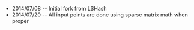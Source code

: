 - 2014/07/08 -- Initial fork from LSHash
- 2014/07/20 -- All input points are done using sparse matrix math when proper
